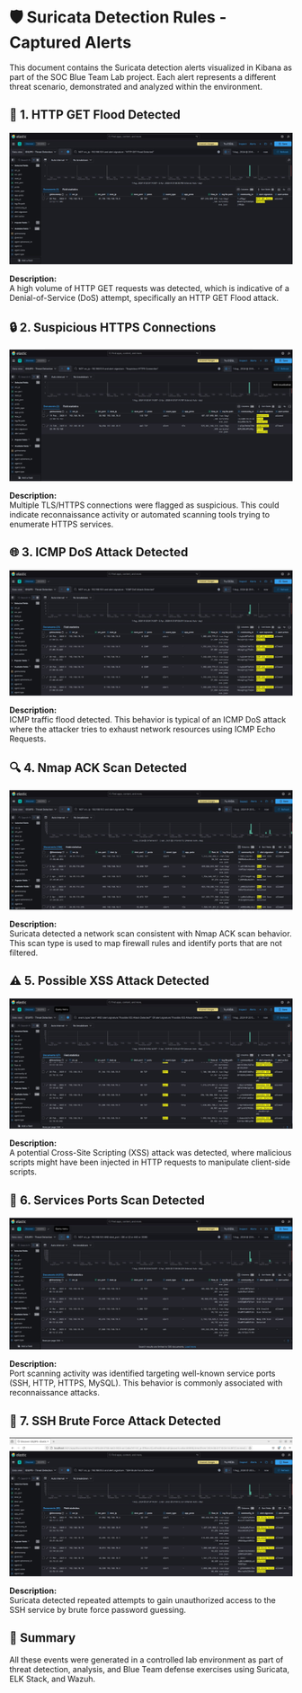 
# 🛡️ Suricata Detection Rules - Captured Alerts

This document contains the Suricata detection alerts visualized in Kibana as part of the SOC Blue Team Lab project. Each alert represents a different threat scenario, demonstrated and analyzed within the environment.



## 🚀 1. HTTP GET Flood Detected

![HTTP GET Flood Detected](../../images/HTTPSGETFloodDetected.jpg)

**Description:**  
A high volume of HTTP GET requests was detected, which is indicative of a Denial-of-Service (DoS) attempt, specifically an HTTP GET Flood attack.



## 🔒 2. Suspicious HTTPS Connections

![Suspicious HTTPS Connections](../../images/HTTPSSuspiciousConnections.jpg)

**Description:**  
Multiple TLS/HTTPS connections were flagged as suspicious. This could indicate reconnaissance activity or automated scanning tools trying to enumerate HTTPS services.



## 🌐 3. ICMP DoS Attack Detected

![ICMP DoS Attack Detected](../../images/ICMPDoSAttackDetected.jpg)

**Description:**  
ICMP traffic flood detected. This behavior is typical of an ICMP DoS attack where the attacker tries to exhaust network resources using ICMP Echo Requests.



## 🔍 4. Nmap ACK Scan Detected

![Nmap ACK Scan Detected](../../images/NMAPAckScanDetected.jpg)

**Description:**  
Suricata detected a network scan consistent with Nmap ACK scan behavior. This scan type is used to map firewall rules and identify ports that are not filtered.



## ⚠️ 5. Possible XSS Attack Detected

![Possible XSS Attack Detected](../../images/PossibleXSSAttackDetected.jpg)

**Description:**  
A potential Cross-Site Scripting (XSS) attack was detected, where malicious scripts might have been injected in HTTP requests to manipulate client-side scripts.



## 🧩 6. Services Ports Scan Detected

![Services Ports Scan Detected](../../images/ServicesPortsScanDetected.jpg)

**Description:**  
Port scanning activity was identified targeting well-known service ports (SSH, HTTP, HTTPS, MySQL). This behavior is commonly associated with reconnaissance attacks.



## 🔑 7. SSH Brute Force Attack Detected

![SSH Brute Force Attack Detected](../../images/SSHBruteForceDetected.jpg)

**Description:**  
Suricata detected repeated attempts to gain unauthorized access to the SSH service by brute force password guessing.



## 📄 Summary

All these events were generated in a controlled lab environment as part of threat detection, analysis, and Blue Team defense exercises using Suricata, ELK Stack, and Wazuh.

